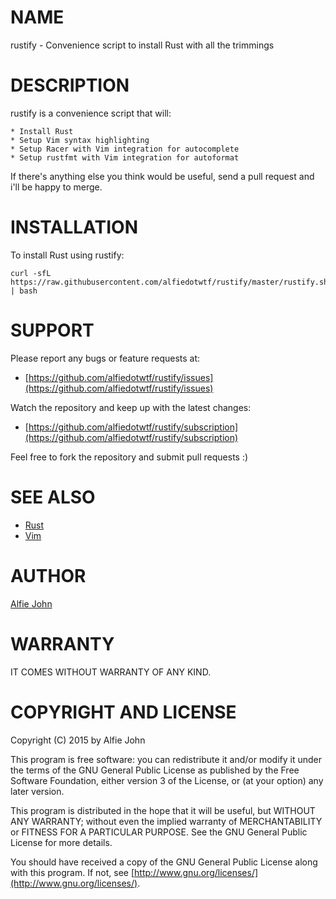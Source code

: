 # NAME

rustify - Convenience script to install Rust with all the trimmings

# DESCRIPTION

rustify is a convenience script that will:

    * Install Rust
    * Setup Vim syntax highlighting
    * Setup Racer with Vim integration for autocomplete
    * Setup rustfmt with Vim integration for autoformat
    
If there's anything else you think would be useful, send a pull request and i'll be happy to merge.

# INSTALLATION

To install Rust using rustify:

    curl -sfL https://raw.githubusercontent.com/alfiedotwtf/rustify/master/rustify.sh | bash

# SUPPORT

Please report any bugs or feature requests at:

* [https://github.com/alfiedotwtf/rustify/issues](https://github.com/alfiedotwtf/rustify/issues)

Watch the repository and keep up with the latest changes:

* [https://github.com/alfiedotwtf/rustify/subscription](https://github.com/alfiedotwtf/rustify/subscription)

Feel free to fork the repository and submit pull requests :)

# SEE ALSO

* [Rust](https://www.rust-lang.org/)
* [Vim](http://www.vim.org/)

# AUTHOR

[Alfie John](https://www.alfie.wtf)

# WARRANTY

IT COMES WITHOUT WARRANTY OF ANY KIND.

# COPYRIGHT AND LICENSE

Copyright (C) 2015 by Alfie John

This program is free software: you can redistribute it and/or modify it under
the terms of the GNU General Public License as published by the Free Software
Foundation, either version 3 of the License, or (at your option) any later
version.

This program is distributed in the hope that it will be useful, but WITHOUT ANY
WARRANTY; without even the implied warranty of MERCHANTABILITY or FITNESS FOR A
PARTICULAR PURPOSE. See the GNU General Public License for more details.

You should have received a copy of the GNU General Public License along with
this program. If not, see [http://www.gnu.org/licenses/](http://www.gnu.org/licenses/).
